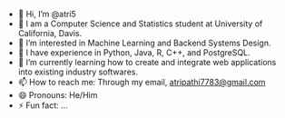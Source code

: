 - 👋 Hi, I’m @atri5
- 📖 I am a Computer Science and Statistics student at University of California, Davis.
- 👀 I’m interested in Machine Learning and Backend Systems Design.
- 🚀 I have experience in Python, Java, R, C++, and PostgreSQL.
- 🌱 I’m currently learning how to create and integrate web applications into existing industry softwares.
- 📫 How to reach me: Through my email, atripathi7783@gmail.com
- 😄 Pronouns: He/Him
- ⚡ Fun fact: ...

<!---
atri5/atri5 is a ✨ special ✨ repository because its `README.md` (this file) appears on your GitHub profile.
You can click the Preview link to take a look at your changes.
--->
